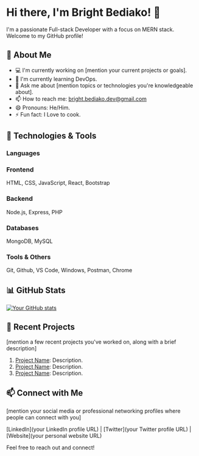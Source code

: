 # Hi there, I'm Bright Bediako! 👋

I'm a passionate Full-stack Developer with a focus on MERN stack. Welcome to my GitHub profile! 

## 🚀 About Me

- 💻 I'm currently working on [mention your current projects or goals].
- 🌱 I'm currently learning DevOps.
- 💬 Ask me about [mention topics or technologies you're knowledgeable about].
- 📫 How to reach me: bright.bediako.dev@gmail.com
- 😄 Pronouns: He/Him.
- ⚡ Fun fact: I Love to cook.

## 🔧 Technologies & Tools

### Languages

### Frontend
HTML, CSS, JavaScript, React, Bootstrap

### Backend
Node.js, Express, PHP

### Databases
MongoDB, MySQL

### Tools & Others
Git, Github, VS Code, Windows, Postman, Chrome

## 📊 GitHub Stats

[![Your GitHub stats](https://github-readme-stats.vercel.app/api?username=yourusername&show_icons=true&theme=radical)](https://github.com/yourusername)

## 📝 Recent Projects

[mention a few recent projects you've worked on, along with a brief description]

1. [Project Name](link): Description.
2. [Project Name](link): Description.
3. [Project Name](link): Description.

## 📫 Connect with Me

[mention your social media or professional networking profiles where people can connect with you]

[LinkedIn](your LinkedIn profile URL) | [Twitter](your Twitter profile URL) | [Website](your personal website URL)

Feel free to reach out and connect!

